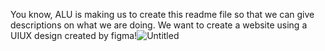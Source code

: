 You know, ALU is making us to create this readme file so that we can give descriptions on what we are doing. We want to create a website using a UIUX design created by figma!![Untitled](https://github.com/Emmanuel-Begati/alu-web-development/assets/122833060/12fc11f0-0203-4912-9762-03be4a306af5)
